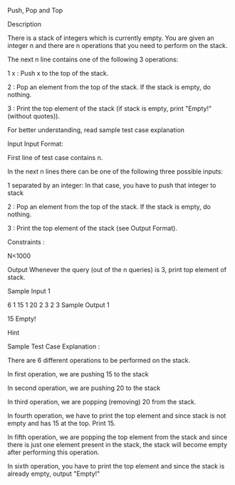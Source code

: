 Push, Pop and Top

Description

There is a stack of integers which is currently empty. You are given an integer n and there are n operations that you need to perform on the stack.

The next n line contains one of the following 3 operations:

1 x : Push x to the top of the stack.

2 : Pop an element from the top of the stack. If the stack is empty, do nothing.

3 : Print the top element of the stack (if stack is empty, print "Empty!" (without quotes)).

For better understanding, read sample test case explanation

Input
Input Format:

First line of test case contains n.

In the next n lines there can be one of the following three possible inputs:

1 separated by an integer: In that case, you have to push that integer to stack

2 : Pop an element from the top of the stack. If the stack is empty, do nothing.

3 : Print the top element of the stack (see Output Format).

Constraints :

N<1000

Output
Whenever the query (out of the n queries) is 3, print top element of stack.

Sample Input 1

6
1 15
1 20
2
3
2
3
Sample Output 1

15
Empty!

Hint

Sample Test Case Explanation :

There are 6 different operations to be performed on the stack.

In first operation, we are pushing 15 to the stack

In second operation, we are pushing 20 to the stack

In third operation, we are popping (removing) 20 from the stack.

In fourth operation, we have to print the top element and since stack is not empty and has 15 at the top. Print 15.

In fifth operation, we are popping the top element from the stack and since there is just one element present in the stack, the stack will become empty after performing this operation.

In sixth operation, you have to print the top element and since the stack is already empty, output "Empty!"
